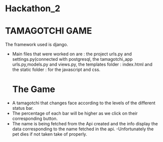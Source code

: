 # Hackathon_2
# __TAMAGOTCHI GAME__
 The framework used is django.
 
 - Main files that were worked on are :
   the project urls.py and settings.py(connected with postgresql,
   the tamagotchi_app urls.py,models.py and views.py,
   the templates folder : index.html and the static folder : for the javascript and css.
   # The Game
-  A tamagotchi that changes face according to the levels of the different status bar.
- The percentage of each bar will be higher as we click on their corresponding button.
- The name is being fetched from the Api created and the info display the data corresponding to the name fetched in the api.
-Unfortunately the pet dies if not taken take of properly.



